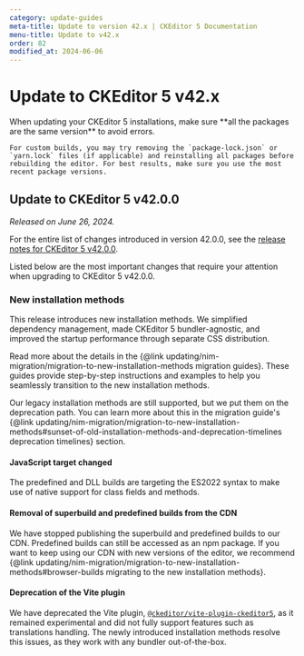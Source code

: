 ```yaml
---
category: update-guides
meta-title: Update to version 42.x | CKEditor 5 Documentation
menu-title: Update to v42.x
order: 82
modified_at: 2024-06-06
---
```


# Update to CKEditor&nbsp;5 v42.x

<info-box>
	When updating your CKEditor&nbsp;5 installations, make sure **all the packages are the same version** to avoid errors.

	For custom builds, you may try removing the `package-lock.json` or `yarn.lock` files (if applicable) and reinstalling all packages before rebuilding the editor. For best results, make sure you use the most recent package versions.
</info-box>

## Update to CKEditor&nbsp;5 v42.0.0

_Released on June 26, 2024._

For the entire list of changes introduced in version 42.0.0, see the [release notes for CKEditor&nbsp;5 v42.0.0](https://github.com/ckeditor/ckeditor5/releases/tag/v42.0.0).

Listed below are the most important changes that require your attention when upgrading to CKEditor&nbsp;5 v42.0.0.

### New installation methods

This release introduces new installation methods. We simplified dependency management, made CKEditor&nbsp;5 bundler-agnostic, and improved the startup performance through separate CSS distribution.

Read more about the details in the {@link updating/nim-migration/migration-to-new-installation-methods migration guides}. These guides provide step-by-step instructions and examples to help you seamlessly transition to the new installation methods.

Our legacy installation methods are still supported, but we put them on the deprecation path. You can learn more about this in the migration guide's {@link updating/nim-migration/migration-to-new-installation-methods#sunset-of-old-installation-methods-and-deprecation-timelines deprecation timelines} section.

#### JavaScript target changed

The predefined and DLL builds are targeting the ES2022 syntax to make use of native support for class fields and methods.

#### Removal of superbuild and predefined builds from the CDN

We have stopped publishing the superbuild and predefined builds to our CDN. Predefined builds can still be accessed as an npm package. If you want to keep using our CDN with new versions of the editor, we recommend {@link updating/nim-migration/migration-to-new-installation-methods#browser-builds migrating to the new installation methods}.

#### Deprecation of the Vite plugin

We have deprecated the Vite plugin, [`@ckeditor/vite-plugin-ckeditor5`](https://www.npmjs.com/package/@ckeditor/vite-plugin-ckeditor5), as it remained experimental and did not fully support features such as translations handling. The newly introduced installation methods resolve this issues, as they work with any bundler out-of-the-box.
